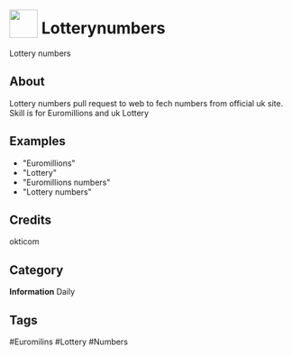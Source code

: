 # <img src="https://raw.githack.com/FortAwesome/Font-Awesome/master/svgs/solid/money-bill-wave.svg" card_color="#000" width="50" height="50" style="vertical-align:bottom"/> Lotterynumbers
Lottery numbers

## About
Lottery numbers pull request to web to fech numbers from official uk site.
Skill is for Euromillions and uk Lottery 

## Examples
* "Euromillions"
* "Lottery"
* "Euromillions numbers"
* "Lottery numbers"
## Credits
okticom

## Category
**Information**
Daily

## Tags
#Euromilins
#Lottery
#Numbers


